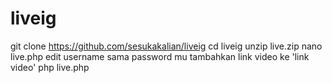 # liveig

git clone https://github.com/sesukakalian/liveig cd liveig unzip live.zip nano live.php edit username sama password mu tambahkan link video ke 'link video' php live.php
